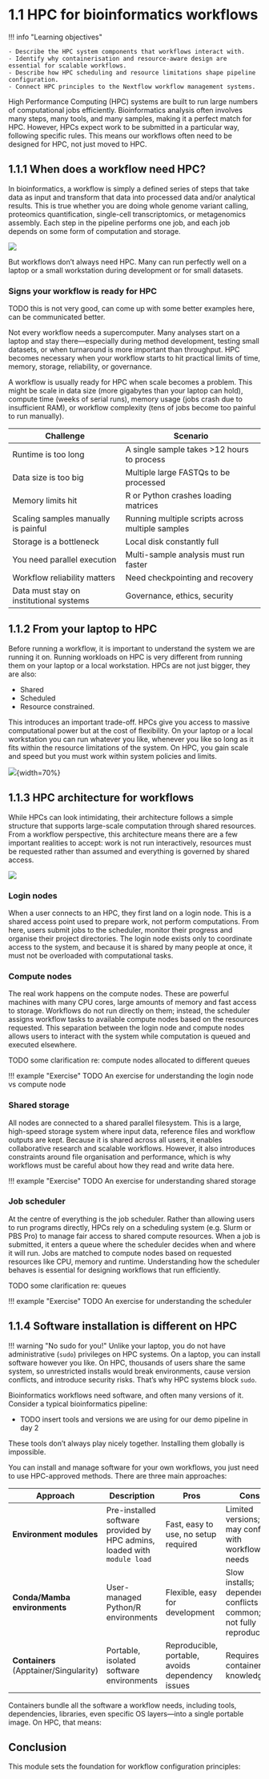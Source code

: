 # 1.1 HPC for bioinformatics workflows

!!! info "Learning objectives"

    - Describe the HPC system components that workflows interact with.
    - Identify why containerisation and resource-aware design are essential for scalable workflows.
    - Describe how HPC scheduling and resource limitations shape pipeline configuration.
    - Connect HPC principles to the Nextflow workflow management systems.

High Performance Computing (HPC) systems are built to run large numbers of computational jobs efficiently. Bioinformatics analysis often involves many steps, many tools, and many samples, making it a perfect match for HPC. However, HPCs expect work to be submitted in a particular way, following specific rules. This means our workflows often need to be designed for HPC, not just moved to HPC.

## 1.1.1 When does a workflow need HPC?

In bioinformatics, a workflow is simply a defined series of steps that take data as input and transform that data into processed data and/or analytical results. This is true whether you are doing whole genome variant calling, proteomics quantification, single-cell transcriptomics, or metagenomics assembly. Each step in the pipeline performs one job, and each job depends on some form of computation and storage.

![](figs/00_workflow.png)

But workflows don’t always need HPC. Many can run perfectly well on a laptop or a small workstation during development or for small datasets. 

### Signs your workflow is ready for HPC

TODO this is not very good, can come up with some better examples here, can be communicated better. 

Not every workflow needs a supercomputer. Many analyses start on a laptop and stay there—especially during method development, testing small datasets, or when turnaround is more important than throughput. HPC becomes necessary when your workflow starts to hit practical limits of time, memory, storage, reliability, or governance.

A workflow is usually ready for HPC when scale becomes a problem. This might be scale in data size (more gigabytes than your laptop can hold), compute time (weeks of serial runs), memory usage (jobs crash due to insufficient RAM), or workflow complexity (tens of jobs become too painful to run manually).


| Challenge | Scenario |
|-----------|----------|
| Runtime is too long | A single sample takes >12 hours to process |
| Data size is too big | Multiple large FASTQs to be processed |
| Memory limits hit | R or Python crashes loading matrices |
| Scaling samples manually is painful | Running multiple scripts across multiple samples |
| Storage is a bottleneck | Local disk constantly full |
| You need parallel execution | Multi-sample analysis must run faster |
| Workflow reliability matters | Need checkpointing and recovery |
| Data must stay on institutional systems | Governance, ethics, security |

## 1.1.2 From your laptop to HPC 

Before running a workflow, it is important to understand the system we are running it on. Running workloads on HPC is very different from running them on your laptop or a local workstation. HPCs are not just bigger, they are also: 

- Shared
- Scheduled
- Resource constrained. 

This introduces an important trade-off. HPCs give you access to massive computational power but at the cost of flexibility. On your laptop or a local workstation you can run whatever you like, whenever you like so long as it fits within the resource limitations of the system. On HPC, you gain scale and speed but you must work within system policies and limits. 

![](figs/00_hpc_use.png){width=70%}

## 1.1.3 HPC architecture for workflows 

While HPCs can look intimidating, their architecture follows a simple structure that supports large-scale computation through shared resources. From a workflow perspective, this architecture means there are a few important realities to accept: work is not run interactively, resources must be requested rather than assumed and everything is governed by shared access. 

![](figs/00_hpc_architecture.png)

### Login nodes 
When a user connects to an HPC, they first land on a login node. This is a shared access point used to prepare work, not perform computations. From here, users submit jobs to the scheduler, monitor their progress and organise their project directories. The login node exists only to coordinate access to the system, and because it is shared by many people at once, it must not be overloaded with computational tasks.

### Compute nodes
The real work happens on the compute nodes. These are powerful machines with many CPU cores, large amounts of memory and fast access to storage. Workflows do not run directly on them; instead, the scheduler assigns workflow tasks to available compute nodes based on the resources requested. This separation between the login node and compute nodes allows users to interact with the system while computation is queued and executed elsewhere.

TODO some clarification re: compute nodes allocated to different queues

!!! example "Exercise" 
    TODO An exercise for understanding the login node vs compute node 

### Shared storage
All nodes are connected to a shared parallel filesystem. This is a large, high-speed storage system where input data, reference files and workflow outputs are kept. Because it is shared across all users, it enables collaborative research and scalable workflows. However, it also introduces constraints around file organisation and performance, which is why workflows must be careful about how they read and write data here.

!!! example "Exercise" 
    TODO An exercise for understanding shared storage 

### Job scheduler
At the centre of everything is the job scheduler. Rather than allowing users to run programs directly, HPCs rely on a scheduling system (e.g. Slurm or PBS Pro) to manage fair access to shared compute resources. When a job is submitted, it enters a queue where the scheduler decides when and where it will run. Jobs are matched to compute nodes based on requested resources like CPU, memory and runtime. Understanding how the scheduler behaves is essential for designing workflows that run efficiently.

TODO some clarification re: queues 

!!! example "Exercise"
    TODO An exercise for understanding the scheduler

## 1.1.4 Software installation is different on HPC

!!! warning "No sudo for you!" 
    Unlike your laptop, you do not have administrative (`sudo`) privileges on HPC systems. On a laptop, you can install software however you like. On HPC, thousands of users share the same system, so unrestricted installs would break environments, cause version conflicts, and introduce security risks. That’s why HPC systems block `sudo`.

Bioinformatics workflows need software, and often many versions of it. Consider a typical bioinformatics pipeline:

- TODO insert tools and versions we are using for our demo pipeline in day 2

These tools don’t always play nicely together. Installing them globally is impossible. 

You can install and manage software for your own workflows, you just need to use HPC-approved methods. There are three main approaches:

| Approach | Description | Pros | Cons |
|----------|-------------|------|------|
| **Environment modules** | Pre-installed software provided by HPC admins, loaded with `module load` | Fast, easy to use, no setup required | Limited versions; may conflict with workflow needs |
| **Conda/Mamba environments** | User-managed Python/R environments | Flexible, easy for development | Slow installs; dependency conflicts common; not fully reproducible |
| **Containers** (Apptainer/Singularity) | Portable, isolated software environments | Reproducible, portable, avoids dependency issues | Requires container knowledge |

Containers bundle all the software a workflow needs, including tools, dependencies, libraries, even specific OS layers—into a single portable image. On HPC, that means:

## Conclusion 

This module sets the foundation for workflow configuration principles:

